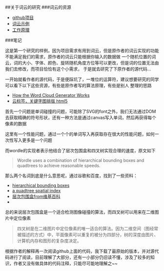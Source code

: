 ##关于词云的研究
###词云的资源
* [github项目](https://github.com/jasondavies/d3-cloud)
* [词云示例](https://www.jasondavies.com/wordcloud/)
* [工作原理](https://www.jasondavies.com/wordcloud/about/)

###笔记

这是第一个研究的样例，因为项目需求有用到词云，但是原作者的词云实现的功能不能满足我们的需求，原作者的词云只能根据你输入的数据做
一个随机位置的词云，词的大小、字体、颜色、旋转随机角度方位等可以更改，但是词的位置无法由我们去修改，而项目恰恰有这个小需求，
于是就去研究了下原作者的源代码...

一开始就看作者的源代码，于是便踩坑了，一堆位的运算符，建议想要研究的同学可以看下以下这些资源，有些是原作者写的算法原理，有些是别人
整理的思路

* [How the Word Cloud Generator Works](https://www.jasondavies.com/wordcloud/about/)
* [云标签，关键字图排版 html5](http://blogread.cn/it/article/5457?f=sa)

首先一个问题是单词碰撞的问题，可能除了SVG的font之外，我们无法通过DOM去获取精确的符号形状，还有一种方法是通过canvas写入单词，然后再获得每个像素的数据

这里有一个性能问题，通过一个个的单词写入再获取存在很大的性能问题，如何一次性写入更多是一个问题

而wordle的实现者表示他结合了层次包围盒和四叉树实现合理的速度，原文如下
>Wordle uses a combination of hierarchical bounding boxes and quadtrees to achieve reasonable speeds.

那么两个名词到底是什么意思呢，通过谷歌和百度，找到了一些资料：

* [hierarchical bounding boxes](http://www.docin.com/p-756130910.html)
* [a quadtree spatial index](http://blog.csdn.net/zhouxuguang236/article/details/12312099) 
* [层次包围盒from维基百科](https://en.wikipedia.org/wiki/Bounding_volume_hierarchy)
* 
总的来说层次包围盒是一个适合检测图像碰撞的算法，而四叉树可以用来在二维图片中定位像素
>四叉树是在二维图片中定位像素的唯一适合的算法。因为二维空间（图经常被描述的方式）中，平面像素可以重复的被分为四部分，树的深度由图片、计算机内存和图形的复杂度决定。


根据作者的解释再一次阅读github上面的代码，我下载了最原始的版本，并对源代码进行了阅读，目前理解了大部分，还有一小部分仍旧读不懂，涉及了较多的知识，作者又没有做具体的代码注释，只能尽可能地理解之~~